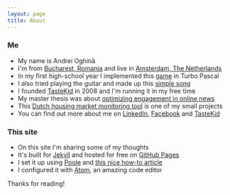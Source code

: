 ```yaml
---
layout: page
title: About
---
```


### Me

* My name is Andrei Oghină
* I'm from [Bucharest, Romania](https://www.facebook.com/BucurestiOptimist/) and live in [Amsterdam, The Netherlands](https://www.facebook.com/iamsterdam/)
* In my first high-school year I implemented this [game](/public/static/tank-site/) in Turbo Pascal
* I also tried playing the guitar and made up this [simple song](/public/static/psychedelic-solo.wav)
* I founded [TasteKid](http://www.tastekid.com) in 2008 and I'm running it in my free time
* My master thesis was about [optimizing engagement in online news](/public/static/optimizing-engagement-in-online-news.pdf)
* This [Dutch housing market monitoring tool](http://propertrend.com) is one of my small projects
* You can find out more about me on [LinkedIn](https://nl.linkedin.com/in/andreioghina), [Facebook](https://www.facebook.com/andrei.oghina) and [TasteKid](https://www.tastekid.com/andrei)

### This site

* On this site I'm sharing some of my thoughts
* It's built for [Jekyll](http://jekyllrb.com) and hosted for free on [GitHub Pages](https://pages.github.com)
* I set it up using [Poole](https://github.com/poole/poole) and [this nice how-to article](http://joshualande.com/jekyll-github-pages-poole/)
* I configured it with [Atom](http://atom.io), an amazing code editor

Thanks for reading!

